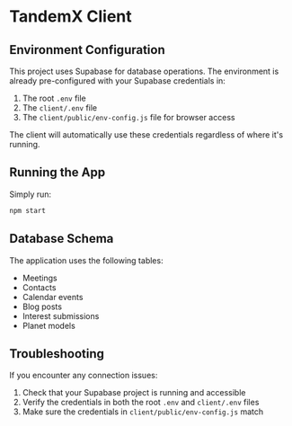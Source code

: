 # TandemX Client

## Environment Configuration

This project uses Supabase for database operations. The environment is already pre-configured with your Supabase credentials in:

1. The root `.env` file
2. The `client/.env` file
3. The `client/public/env-config.js` file for browser access

The client will automatically use these credentials regardless of where it's running.

## Running the App

Simply run:
```bash
npm start
```

## Database Schema

The application uses the following tables:
- Meetings
- Contacts
- Calendar events
- Blog posts
- Interest submissions
- Planet models

## Troubleshooting

If you encounter any connection issues:

1. Check that your Supabase project is running and accessible
2. Verify the credentials in both the root `.env` and `client/.env` files
3. Make sure the credentials in `client/public/env-config.js` match
